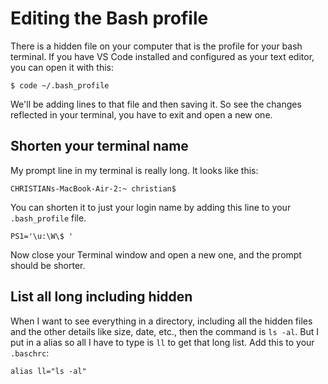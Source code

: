 # Editing the Bash profile

There is a hidden file on your computer that is the profile for your bash terminal. If you have VS Code installed and configured as your text editor, you can open it with this:

`$ code ~/.bash_profile`

We'll be adding lines to that file and then saving it. So see the changes reflected in your terminal, you have to exit and open a new one.

## Shorten your terminal name

My prompt line in my terminal is really long. It looks like this:

`CHRISTIANs-MacBook-Air-2:~ christian$`

You can shorten it to just your login name by adding this line to your `.bash_profile` file.

`PS1='\u:\W\$ '`

Now close your Terminal window and open a new one, and the prompt should be shorter.

## List all long including hidden

When I want to see everything in a directory, including all the hidden files and the other details like size, date, etc., then the command is `ls -al`. But I put in a alias so all I have to type is `ll` to get that long list. Add this to your `.baschrc`:

`alias ll="ls -al"`
